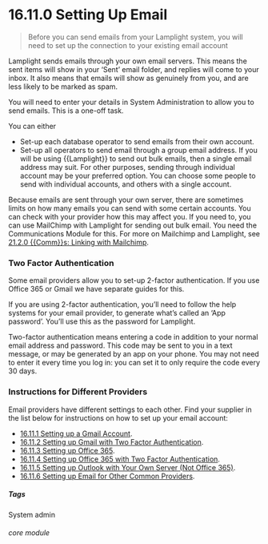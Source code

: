 # 16.11.0 Setting Up Email

> Before you can send emails from your Lamplight system, you will need to set up the connection to your existing email account



Lamplight sends emails through your own email servers. This means the sent items will show in your ‘Sent’ email folder, and replies will come to your inbox.  It also means that emails will show as genuinely from you, and are less likely to be marked as spam.

You will need to enter your details in System Administration to allow you to send emails. This is a one-off task. 

You can either
- Set-up each database operator to send emails from their own account.
- Set-up all operators to send email through a group email address.
If you will be using {{Lamplight}} to send out bulk emails, then a single email address may suit.  For other purposes, sending through individual account may be your preferred option.  You can choose some people to send with individual accounts, and others with a single account.

Because emails are sent through your own server, there are sometimes limits on how many emails you can send with some certain accounts.  You can check with your provider how this may affect you. If you need to, you can use MailChimp with Lamplight for sending out bulk email. You need the Communications Module for this. For more on Mailchimp and Lamplight, see [21.2.0 {{Comm}}s: Linking with Mailchimp](/help/index/p/21.2.0).

### Two Factor Authentication
Some email providers allow you to set-up 2-factor authentication.  If you use Office 365 or Gmail we have separate guides for this.  

If you are using 2-factor authentication, you’ll need to follow the help systems for your email provider, to generate what’s called an ‘App password’.  You’ll use this as the password for Lamplight.  

Two-factor authentication means entering a code in addition to your normal email address and password.  This code may be sent to you in a text message, or may be generated by an app on your phone.  You may not need to enter it every time you log in: you can set it to only require the code every 30 days.  

### Instructions for Different Providers

Email providers have different settings to each other. Find your supplier in the list below for instructions on how to set up your email account:

- [16.11.1 Setting up a Gmail Account](/help/index/p/16.11.1).
- [16.11.2 Setting up Gmail with Two Factor Authentication](/help/index/p/16.11.2).
- [16.11.3 Setting up Office 365](/help/index/p/16.11.3).
- [16.11.4 Setting up Office 365 with Two Factor Authentication](/help/index/p/16.11.4).
- [16.11.5 Setting up Outlook with Your Own Server (Not Office 365)](/help/index/p/16.11.5).
- [16.11.6 Setting up Email for Other Common Providers](/help/index/p/16.11.6).


##### Tags
System admin

###### core module
